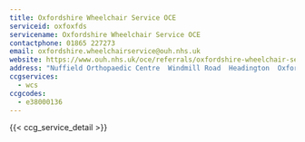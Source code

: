 ```yaml
---
title: Oxfordshire Wheelchair Service OCE
serviceid: oxfoxfds
servicename: Oxfordshire Wheelchair Service OCE
contactphone: 01865 227273
email: oxfordshire.wheelchairservice@ouh.nhs.uk
website: https://www.ouh.nhs.uk/oce/referrals/oxfordshire-wheelchair-service.aspx
address: "Nuffield Orthopaedic Centre  Windmill Road  Headington  Oxford  Oxon  OX3 7HE"
ccgservices:
  - wcs
ccgcodes:
  - e38000136
---
```


{{< ccg_service_detail >}}
